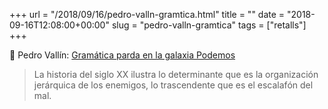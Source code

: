 +++
url = "/2018/09/16/pedro-valln-gramtica.html"
title = ""
date = "2018-09-16T12:08:00+00:00"
slug = "pedro-valln-gramtica"
tags = ["retalls"]
+++

&#128206; Pedro Vallín: [Gramática parda en la galaxia Podemos](https://www.lavanguardia.com/politica/20180916/451833243953/manuel-monereo-matteo-salvini-unidos-podemos.html)

> La historia del siglo XX ilustra lo determinante que es la organización jerárquica de los enemigos, lo trascendente que es el escalafón del mal.
